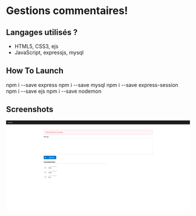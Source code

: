 # Gestions commentaires!

## Langages utilisés ?

+ HTML5, CSS3, ejs
+ JavaScript, expressjs, mysql

## How To Launch

npm i --save express 
npm i --save mysql
npm i --save express-session
npm i --save ejs
npm i --save nodemon

## Screenshots 

![Connexion](img.png)
